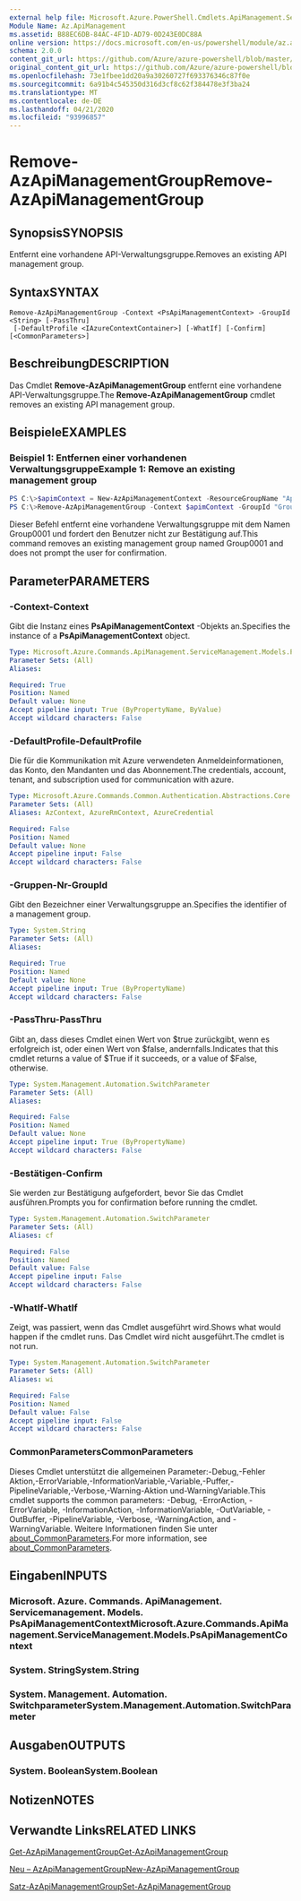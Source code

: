 ```yaml
---
external help file: Microsoft.Azure.PowerShell.Cmdlets.ApiManagement.ServiceManagement.dll-Help.xml
Module Name: Az.ApiManagement
ms.assetid: B88EC6DB-84AC-4F1D-AD79-0D243E0DC88A
online version: https://docs.microsoft.com/en-us/powershell/module/az.apimanagement/remove-azapimanagementgroup
schema: 2.0.0
content_git_url: https://github.com/Azure/azure-powershell/blob/master/src/ApiManagement/ApiManagement/help/Remove-AzApiManagementGroup.md
original_content_git_url: https://github.com/Azure/azure-powershell/blob/master/src/ApiManagement/ApiManagement/help/Remove-AzApiManagementGroup.md
ms.openlocfilehash: 73e1fbee1dd20a9a30260727f693376346c87f0e
ms.sourcegitcommit: 6a91b4c545350d316d3cf8c62f384478e3f3ba24
ms.translationtype: MT
ms.contentlocale: de-DE
ms.lasthandoff: 04/21/2020
ms.locfileid: "93996857"
---
```

# <span data-ttu-id="a5f48-101">Remove-AzApiManagementGroup</span><span class="sxs-lookup"><span data-stu-id="a5f48-101">Remove-AzApiManagementGroup</span></span>

## <span data-ttu-id="a5f48-102">Synopsis</span><span class="sxs-lookup"><span data-stu-id="a5f48-102">SYNOPSIS</span></span>
<span data-ttu-id="a5f48-103">Entfernt eine vorhandene API-Verwaltungsgruppe.</span><span class="sxs-lookup"><span data-stu-id="a5f48-103">Removes an existing API management group.</span></span>

## <span data-ttu-id="a5f48-104">Syntax</span><span class="sxs-lookup"><span data-stu-id="a5f48-104">SYNTAX</span></span>

```
Remove-AzApiManagementGroup -Context <PsApiManagementContext> -GroupId <String> [-PassThru]
 [-DefaultProfile <IAzureContextContainer>] [-WhatIf] [-Confirm] [<CommonParameters>]
```

## <span data-ttu-id="a5f48-105">Beschreibung</span><span class="sxs-lookup"><span data-stu-id="a5f48-105">DESCRIPTION</span></span>
<span data-ttu-id="a5f48-106">Das Cmdlet **Remove-AzApiManagementGroup** entfernt eine vorhandene API-Verwaltungsgruppe.</span><span class="sxs-lookup"><span data-stu-id="a5f48-106">The **Remove-AzApiManagementGroup** cmdlet removes an existing API management group.</span></span>

## <span data-ttu-id="a5f48-107">Beispiele</span><span class="sxs-lookup"><span data-stu-id="a5f48-107">EXAMPLES</span></span>

### <span data-ttu-id="a5f48-108">Beispiel 1: Entfernen einer vorhandenen Verwaltungsgruppe</span><span class="sxs-lookup"><span data-stu-id="a5f48-108">Example 1: Remove an existing management group</span></span>
```powershell
PS C:\>$apimContext = New-AzApiManagementContext -ResourceGroupName "Api-Default-WestUS" -ServiceName "contoso"
PS C:\>Remove-AzApiManagementGroup -Context $apimContext -GroupId "Group0001" -Force
```

<span data-ttu-id="a5f48-109">Dieser Befehl entfernt eine vorhandene Verwaltungsgruppe mit dem Namen Group0001 und fordert den Benutzer nicht zur Bestätigung auf.</span><span class="sxs-lookup"><span data-stu-id="a5f48-109">This command removes an existing management group named Group0001 and does not prompt the user for confirmation.</span></span>

## <span data-ttu-id="a5f48-110">Parameter</span><span class="sxs-lookup"><span data-stu-id="a5f48-110">PARAMETERS</span></span>

### <span data-ttu-id="a5f48-111">-Context</span><span class="sxs-lookup"><span data-stu-id="a5f48-111">-Context</span></span>
<span data-ttu-id="a5f48-112">Gibt die Instanz eines **PsApiManagementContext** -Objekts an.</span><span class="sxs-lookup"><span data-stu-id="a5f48-112">Specifies the instance of a **PsApiManagementContext** object.</span></span>

```yaml
Type: Microsoft.Azure.Commands.ApiManagement.ServiceManagement.Models.PsApiManagementContext
Parameter Sets: (All)
Aliases:

Required: True
Position: Named
Default value: None
Accept pipeline input: True (ByPropertyName, ByValue)
Accept wildcard characters: False
```

### <span data-ttu-id="a5f48-113">-DefaultProfile</span><span class="sxs-lookup"><span data-stu-id="a5f48-113">-DefaultProfile</span></span>
<span data-ttu-id="a5f48-114">Die für die Kommunikation mit Azure verwendeten Anmeldeinformationen, das Konto, den Mandanten und das Abonnement.</span><span class="sxs-lookup"><span data-stu-id="a5f48-114">The credentials, account, tenant, and subscription used for communication with azure.</span></span>

```yaml
Type: Microsoft.Azure.Commands.Common.Authentication.Abstractions.Core.IAzureContextContainer
Parameter Sets: (All)
Aliases: AzContext, AzureRmContext, AzureCredential

Required: False
Position: Named
Default value: None
Accept pipeline input: False
Accept wildcard characters: False
```

### <span data-ttu-id="a5f48-115">-Gruppen-Nr</span><span class="sxs-lookup"><span data-stu-id="a5f48-115">-GroupId</span></span>
<span data-ttu-id="a5f48-116">Gibt den Bezeichner einer Verwaltungsgruppe an.</span><span class="sxs-lookup"><span data-stu-id="a5f48-116">Specifies the identifier of a management group.</span></span>

```yaml
Type: System.String
Parameter Sets: (All)
Aliases:

Required: True
Position: Named
Default value: None
Accept pipeline input: True (ByPropertyName)
Accept wildcard characters: False
```

### <span data-ttu-id="a5f48-117">-PassThru</span><span class="sxs-lookup"><span data-stu-id="a5f48-117">-PassThru</span></span>
<span data-ttu-id="a5f48-118">Gibt an, dass dieses Cmdlet einen Wert von $true zurückgibt, wenn es erfolgreich ist, oder einen Wert von $false, andernfalls.</span><span class="sxs-lookup"><span data-stu-id="a5f48-118">Indicates that this cmdlet returns a value of $True if it succeeds, or a value of $False, otherwise.</span></span>

```yaml
Type: System.Management.Automation.SwitchParameter
Parameter Sets: (All)
Aliases:

Required: False
Position: Named
Default value: None
Accept pipeline input: True (ByPropertyName)
Accept wildcard characters: False
```

### <span data-ttu-id="a5f48-119">-Bestätigen</span><span class="sxs-lookup"><span data-stu-id="a5f48-119">-Confirm</span></span>
<span data-ttu-id="a5f48-120">Sie werden zur Bestätigung aufgefordert, bevor Sie das Cmdlet ausführen.</span><span class="sxs-lookup"><span data-stu-id="a5f48-120">Prompts you for confirmation before running the cmdlet.</span></span>

```yaml
Type: System.Management.Automation.SwitchParameter
Parameter Sets: (All)
Aliases: cf

Required: False
Position: Named
Default value: False
Accept pipeline input: False
Accept wildcard characters: False
```

### <span data-ttu-id="a5f48-121">-WhatIf</span><span class="sxs-lookup"><span data-stu-id="a5f48-121">-WhatIf</span></span>
<span data-ttu-id="a5f48-122">Zeigt, was passiert, wenn das Cmdlet ausgeführt wird.</span><span class="sxs-lookup"><span data-stu-id="a5f48-122">Shows what would happen if the cmdlet runs.</span></span>
<span data-ttu-id="a5f48-123">Das Cmdlet wird nicht ausgeführt.</span><span class="sxs-lookup"><span data-stu-id="a5f48-123">The cmdlet is not run.</span></span>

```yaml
Type: System.Management.Automation.SwitchParameter
Parameter Sets: (All)
Aliases: wi

Required: False
Position: Named
Default value: False
Accept pipeline input: False
Accept wildcard characters: False
```

### <span data-ttu-id="a5f48-124">CommonParameters</span><span class="sxs-lookup"><span data-stu-id="a5f48-124">CommonParameters</span></span>
<span data-ttu-id="a5f48-125">Dieses Cmdlet unterstützt die allgemeinen Parameter:-Debug,-Fehler Aktion,-ErrorVariable,-InformationVariable,-Variable,-Puffer,-PipelineVariable,-Verbose,-Warning-Aktion und-WarningVariable.</span><span class="sxs-lookup"><span data-stu-id="a5f48-125">This cmdlet supports the common parameters: -Debug, -ErrorAction, -ErrorVariable, -InformationAction, -InformationVariable, -OutVariable, -OutBuffer, -PipelineVariable, -Verbose, -WarningAction, and -WarningVariable.</span></span> <span data-ttu-id="a5f48-126">Weitere Informationen finden Sie unter [about_CommonParameters](http://go.microsoft.com/fwlink/?LinkID=113216).</span><span class="sxs-lookup"><span data-stu-id="a5f48-126">For more information, see [about_CommonParameters](http://go.microsoft.com/fwlink/?LinkID=113216).</span></span>

## <span data-ttu-id="a5f48-127">Eingaben</span><span class="sxs-lookup"><span data-stu-id="a5f48-127">INPUTS</span></span>

### <span data-ttu-id="a5f48-128">Microsoft. Azure. Commands. ApiManagement. Servicemanagement. Models. PsApiManagementContext</span><span class="sxs-lookup"><span data-stu-id="a5f48-128">Microsoft.Azure.Commands.ApiManagement.ServiceManagement.Models.PsApiManagementContext</span></span>

### <span data-ttu-id="a5f48-129">System. String</span><span class="sxs-lookup"><span data-stu-id="a5f48-129">System.String</span></span>

### <span data-ttu-id="a5f48-130">System. Management. Automation. Switchparameter</span><span class="sxs-lookup"><span data-stu-id="a5f48-130">System.Management.Automation.SwitchParameter</span></span>

## <span data-ttu-id="a5f48-131">Ausgaben</span><span class="sxs-lookup"><span data-stu-id="a5f48-131">OUTPUTS</span></span>

### <span data-ttu-id="a5f48-132">System. Boolean</span><span class="sxs-lookup"><span data-stu-id="a5f48-132">System.Boolean</span></span>

## <span data-ttu-id="a5f48-133">Notizen</span><span class="sxs-lookup"><span data-stu-id="a5f48-133">NOTES</span></span>

## <span data-ttu-id="a5f48-134">Verwandte Links</span><span class="sxs-lookup"><span data-stu-id="a5f48-134">RELATED LINKS</span></span>

[<span data-ttu-id="a5f48-135">Get-AzApiManagementGroup</span><span class="sxs-lookup"><span data-stu-id="a5f48-135">Get-AzApiManagementGroup</span></span>](./Get-AzApiManagementGroup.md)

[<span data-ttu-id="a5f48-136">Neu – AzApiManagementGroup</span><span class="sxs-lookup"><span data-stu-id="a5f48-136">New-AzApiManagementGroup</span></span>](./New-AzApiManagementGroup.md)

[<span data-ttu-id="a5f48-137">Satz-AzApiManagementGroup</span><span class="sxs-lookup"><span data-stu-id="a5f48-137">Set-AzApiManagementGroup</span></span>](./Set-AzApiManagementGroup.md)


